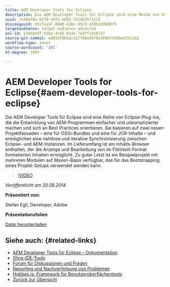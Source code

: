 ```yaml
---
title: AEM Developer Tools for Eclipse
description: Die AEM Developer Tools für Eclipse sind eine Reihe von Eclipse-Plug-ins, die die Entwicklung von AEM-Programmen einfacher und unkomplizierter machen und sich an Best Practices orientieren. Sie basieren auf zwei neuen Projektfassaden – eine für OSGi-Bundles und eine für JCR-Inhalte – und ermöglichen eine nahtlose und iterative Synchronisierung zwischen Eclipse- und AEM-Instanzen. Im Lieferumfang ist ein Inhalts-Browser enthalten, der die Anzeige und Bearbeitung von im FileVault-Format formatierten Inhalten ermöglicht. Zu guter Letzt ist ein Beispielprojekt mit mehreren Modulen auf Maven-Basis verfügbar, das für das Bootstrapping eines Projekt-Setups verwendet werden kann.
uuid: cb4bb28a-8370-4425-b082-3516b35f3125
discoiquuid: dfefaa5f-0800-4d6c-99c0-430b2d960079
targetaudience: target-audience advanced
exl-id: 539da93f-b3be-4c66-81de-fe97fcb19727
source-git-commit: e401bf0b5ac1e7f06a4576e36887358bed352162
workflow-type: tm+mt
source-wordcount: '261'
ht-degree: 100%

---
```


# AEM Developer Tools for Eclipse{#aem-developer-tools-for-eclipse}

Die AEM Developer Tools für Eclipse sind eine Reihe von Eclipse-Plug-ins, die die Entwicklung von AEM-Programmen einfacher und unkomplizierter machen und sich an Best Practices orientieren. Sie basieren auf zwei neuen Projektfassaden – eine für OSGi-Bundles und eine für JCR-Inhalte – und ermöglichen eine nahtlose und iterative Synchronisierung zwischen Eclipse- und AEM-Instanzen. Im Lieferumfang ist ein Inhalts-Browser enthalten, der die Anzeige und Bearbeitung von im FileVault-Format formatierten Inhalten ermöglicht. Zu guter Letzt ist ein Beispielprojekt mit mehreren Modulen auf Maven-Basis verfügbar, das für das Bootstrapping eines Projekt-Setups verwendet werden kann.

>[!VIDEO](https://video.tv.adobe.com/v/19465/?quality=9)

*Veröffentlicht am 20.08.2014*

**Präsentiert von:**

Stefan Egli, Developer, Adobe

**Präsentationsfolien**

[Datei herunterladen](assets/aem-dev-tools-cq-gems.pdf)

## Siehe auch: {#related-links}

* [AEM Developer Tools für Eclipse – Dokumentation](https://experienceleague.adobe.com/docs/experience-manager-cloud-service/content/implementing/developer-tools/eclipse.html?lang=de)
* [Sling-IDE-Tools](https://sling.apache.org/documentation/development/ide-tooling.html)
* [Forum für Diskussionen und Fragen](https://help-forums.adobe.com/content/adobeforums/en/experience-manager-forum/adobe-experience-manager.html)
* [Reporting und Nachverfolgung von Problemen](https://github.com/Adobe-Marketing-Cloud/aem-eclipse-developer-tools/issues)
* [Hobbes.js: Framework für Benutzeroberflächentests](https://docs.adobe.com/docs/de/aem/6-0/develop/components/hobbes.html)
* [Zurück zur Übersicht](https://helpx.adobe.com/de/experience-manager/kt/eseminars/gems/aem-index.html)
